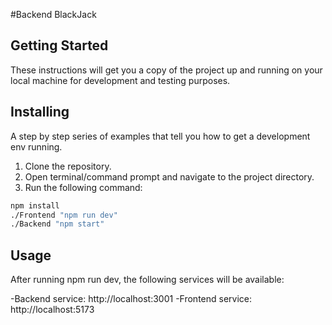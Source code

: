 #Backend BlackJack

## Getting Started

These instructions will get you a copy of the project up and running on your local machine for development and testing purposes.

## Installing

A step by step series of examples that tell you how to get a development env running.

1. Clone the repository.
2. Open terminal/command prompt and navigate to the project directory.
3. Run the following command:

```bash
npm install 
./Frontend "npm run dev"
./Backend "npm start"
```
## Usage

After running npm run dev, the following services will be available:

-Backend service: http://localhost:3001
-Frontend service: http://localhost:5173